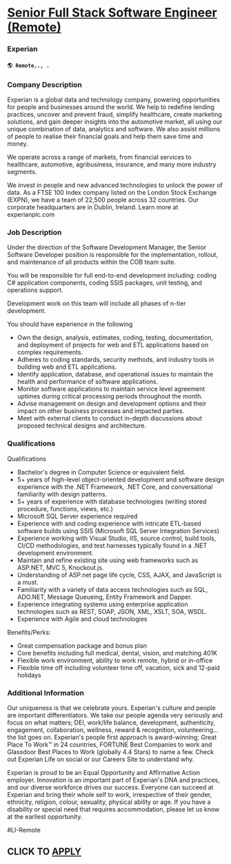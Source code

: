 # [Senior Full Stack Software Engineer (Remote)](https://www.remotewlb.com/apply/senior-full-stack-software-engineer-remote)  
### Experian  
#### `🌎 Remote,., .`  

### **Company Description**

Experian is a global data and technology company, powering opportunities for people and businesses around the world. We help to redefine lending practices, uncover and prevent fraud, simplify healthcare, create marketing solutions, and gain deeper insights into the automotive market, all using our unique combination of data, analytics and software. We also assist millions of people to realise their financial goals and help them save time and money.

We operate across a range of markets, from financial services to healthcare, automotive, agribusiness, insurance, and many more industry segments.

We invest in people and new advanced technologies to unlock the power of data. As a FTSE 100 Index company listed on the London Stock Exchange (EXPN), we have a team of 22,500 people across 32 countries. Our corporate headquarters are in Dublin, Ireland. Learn more at experianplc.com

###  **Job Description**

Under the direction of the Software Development Manager, the Senior Software Developer position is responsible for the implementation, rollout, and maintenance of all products within the COB team suite.

You will be responsible for full end-to-end development including: coding C# application components, coding SSIS packages, unit testing, and operations support.

Development work on this team will include all phases of n-tier development.

You should have experience in the following

  * Own the design, analysis, estimates, coding, testing, documentation, and deployment of projects for web and ETL applications based on complex requirements.
  * Adheres to coding standards, security methods, and industry tools in building web and ETL applications.
  * Identify application, database, and operational issues to maintain the health and performance of software applications.
  * Monitor software applications to maintain service level agreement uptimes during critical processing periods throughout the month.
  * Advise management on design and development options and their impact on other business processes and impacted parties.
  * Meet with external clients to conduct in-depth discussions about proposed technical designs and architecture.

###  **Qualifications**

Qualifications

  * Bachelor's degree in Computer Science or equivalent field.
  * 5+ years of high-level object-oriented development and software design experience with the .NET Framework, .NET Core, and conversational familiarity with design patterns.
  * 5+ years of experience with database technologies (writing stored procedure, functions, views, etc.)
  * Microsoft SQL Server experience required
  * Experience with and coding experience with intricate ETL-based software builds using SSIS (Microsoft SQL Server Integration Services)
  * Experience working with Visual Studio, IIS, source control, build tools, CI/CD methodologies, and test harnesses typically found in a .NET development environment.
  * Maintain and refine existing site using web frameworks such as ASP.NET, MVC 5, Knockout.js.
  * Understanding of ASP.net page life cycle, CSS, AJAX, and JavaScript is a must.
  * Familiarity with a variety of data access technologies such as SQL, ADO.NET, Message Queueing, Entity Framework and Dapper.
  * Experience integrating systems using enterprise application technologies such as REST, SOAP, JSON, XML, XSLT, SOA, WSDL.
  * Experience with Agile and cloud technologies

Benefits/Perks:

  * Great compensation package and bonus plan
  * Core benefits including full medical, dental, vision, and matching 401K
  * Flexible work environment, ability to work remote, hybrid or in-office
  * Flexible time off including volunteer time off, vacation, sick and 12-paid holidays

###  **Additional Information**

Our uniqueness is that we celebrate yours. Experian's culture and people are important differentiators. We take our people agenda very seriously and focus on what matters; DEI, work/life balance, development, authenticity, engagement, collaboration, wellness, reward & recognition, volunteering... the list goes on. Experian's people first approach is award-winning; Great Place To Work™ in 24 countries, FORTUNE Best Companies to work and Glassdoor Best Places to Work (globally 4.4 Stars) to name a few. Check out Experian Life on social or our Careers Site to understand why.

Experian is proud to be an Equal Opportunity and Affirmative Action employer. Innovation is an important part of Experian's DNA and practices, and our diverse workforce drives our success. Everyone can succeed at Experian and bring their whole self to work, irrespective of their gender, ethnicity, religion, colour, sexuality, physical ability or age. If you have a disability or special need that requires accommodation, please let us know at the earliest opportunity.

#LI-Remote

  
## CLICK TO [APPLY](https://www.remotewlb.com/apply/senior-full-stack-software-engineer-remote)

